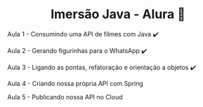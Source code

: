 <h1 align="center"> Imersão Java - Alura 🍁 </h1>

<p> Aula 1 - Consumindo uma API de filmes com Java ✔️ </p>
<p> Aula 2 - Gerando figurinhas para o WhatsApp ✔️ </p>
<p> Aula 3 - Ligando as pontas, refatoração e orientação a objetos ✔️ </p>
<p> Aula 4 - Criando nossa própria API com Spring </p>
<p> Aula 5 - Publicando nossa API no Cloud </p>
